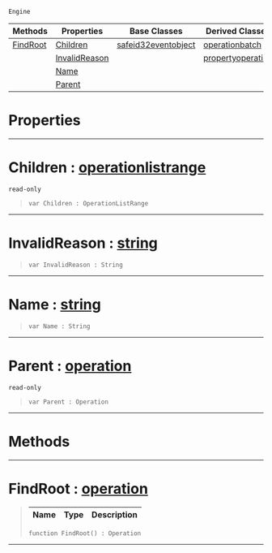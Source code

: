  `Engine`

|Methods|Properties|Base Classes|Derived Classes|
|---|---|---|---|
|[ FindRoot](https://github.com/zeroengineteam/ZeroDocs/code_reference/class_reference/operation.markdown#findroot-zero-engine-doc)|[ Children](https://github.com/zeroengineteam/ZeroDocs/code_reference/class_reference/operation.markdown#children-zero-engine-doc)|[safeid32eventobject](https://github.com/zeroengineteam/ZeroDocs/code_reference/class_reference/safeid32eventobject.markdown)|[operationbatch](https://github.com/zeroengineteam/ZeroDocs/code_reference/class_reference/operationbatch.markdown)|
| |[ InvalidReason](https://github.com/zeroengineteam/ZeroDocs/code_reference/class_reference/operation.markdown#invalidreason-zero-engin)| |[propertyoperation](https://github.com/zeroengineteam/ZeroDocs/code_reference/class_reference/propertyoperation.markdown)|
| |[ Name](https://github.com/zeroengineteam/ZeroDocs/code_reference/class_reference/operation.markdown#name-zero-engine-documen)| | |
| |[ Parent](https://github.com/zeroengineteam/ZeroDocs/code_reference/class_reference/operation.markdown#parent-zero-engine-docum)| | |


 #  Properties


---  
 #  Children : [operationlistrange](https://github.com/zeroengineteam/ZeroDocs/code_reference/class_reference/operationlistrange.markdown)

 `read-only`

> 
> ``` lang=cpp, name=Zilch
> var Children : OperationListRange


---  
 #  InvalidReason : [string](https://github.com/zeroengineteam/ZeroDocs/code_reference/zilch_base_types/string.markdown)

> 
> ``` lang=cpp, name=Zilch
> var InvalidReason : String


---  
 #  Name : [string](https://github.com/zeroengineteam/ZeroDocs/code_reference/zilch_base_types/string.markdown)

> 
> ``` lang=cpp, name=Zilch
> var Name : String


---  
 #  Parent : [operation](https://github.com/zeroengineteam/ZeroDocs/code_reference/class_reference/operation.markdown)

 `read-only`

> 
> ``` lang=cpp, name=Zilch
> var Parent : Operation


---  
 #  Methods


---  
 #  FindRoot : [operation](https://github.com/zeroengineteam/ZeroDocs/code_reference/class_reference/operation.markdown)

> 
> |Name|Type|Description|
> |---|---|---|
> ``` lang=cpp, name=Zilch
> function FindRoot() : Operation
> ``` 


---  
 

 